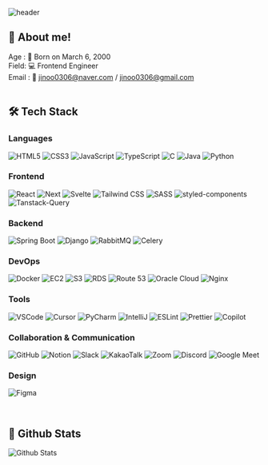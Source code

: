![header](https://capsule-render.vercel.app/api?type=venom&height=250&text=I'm%20Jinoo&fontSize=75&color=0:d9f1f1,100:d1c4e9&section=header&fontColor=1e1e1e&stroke=b678c4)

## 🧷 About me!
Age : 🐲 Born on March 6, 2000 <br/>
Field: 💻 Frontend Engineer<br/>
Email : 📧 jinoo0306@naver.com / jinoo0306@gmail.com <br/>
<br/>

## 🛠️ Tech Stack

### Languages
![HTML5](https://img.shields.io/badge/-HTML5-F05032?style=for-the-badge&logo=html5&logoColor=fff)
![CSS3](https://img.shields.io/badge/-CSS3-1572B6?style=for-the-badge&logo=css3&logoColor=white)
![JavaScript](https://img.shields.io/badge/-JavaScript-F7DF1E?style=for-the-badge&logo=javascript&logoColor=black)
![TypeScript](https://img.shields.io/badge/-TypeScript-3178C6?style=for-the-badge&logo=typescript&logoColor=white)
![C](https://img.shields.io/badge/-C-00599C?style=for-the-badge&logo=c&logoColor=white)
![Java](https://img.shields.io/badge/-Java-007396?style=for-the-badge&logo=java&logoColor=white)
![Python](https://img.shields.io/badge/-Python-3776AB?style=for-the-badge&logo=python&logoColor=white)

### Frontend
![React](https://img.shields.io/badge/-React-61DAFB?style=for-the-badge&logo=react&logoColor=black)
![Next](https://img.shields.io/badge/-Next-000000?style=for-the-badge&logo=next.js&logoColor=white)
![Svelte](https://img.shields.io/badge/-Svelte-FF3E00?style=for-the-badge&logo=svelte&logoColor=white)
![Tailwind CSS](https://img.shields.io/badge/-Tailwind_CSS-38B2AC?style=for-the-badge&logo=tailwind-css&logoColor=white)
![SASS](https://img.shields.io/badge/-SASS-CC6699?style=for-the-badge&logo=sass&logoColor=white)
![styled-components](https://img.shields.io/badge/-styled_components-DB7093?style=for-the-badge&logo=styled-components&logoColor=white)
![Tanstack-Query](https://img.shields.io/badge/-Tanstack_Query-FF4154?style=for-the-badge&logo=react-query&logoColor=white)

### Backend
![Spring Boot](https://img.shields.io/badge/-Spring_Boot-6DB33F?style=for-the-badge&logo=spring-boot&logoColor=white)
![Django](https://img.shields.io/badge/-Django-092E20?style=for-the-badge&logo=django&logoColor=white)
![RabbitMQ](https://img.shields.io/badge/-RabbitMQ-FF6600?style=for-the-badge&logo=rabbitmq&logoColor=white)
![Celery](https://img.shields.io/badge/-Celery-37814A?style=for-the-badge&logo=celery&logoColor=white)

### DevOps
![Docker](https://img.shields.io/badge/Docker-2496ED?style=for-the-badge&logo=docker&logoColor=white)
![EC2](https://img.shields.io/badge/Amazon%20EC2-FF9900?style=for-the-badge&logo=amazon-ec2&logoColor=white)
![S3](https://img.shields.io/badge/Amazon%20S3-569A31?style=for-the-badge&logo=amazon-s3&logoColor=white)
![RDS](https://img.shields.io/badge/Amazon%20RDS-527FFF?style=for-the-badge&logo=amazon-rds&logoColor=white)
![Route 53](https://img.shields.io/badge/Amazon%20Route%2053-232F3E?style=for-the-badge&logo=amazon-route53&logoColor=white)
![Oracle Cloud](https://img.shields.io/badge/Oracle%20Cloud-F80000?style=for-the-badge&logo=oracle&logoColor=white)
![Nginx](https://img.shields.io/badge/Nginx-269539?style=for-the-badge&logo=nginx&logoColor=white)

### Tools
![VSCode](https://img.shields.io/badge/-VSCode-007ACC?style=for-the-badge&logo=visual-studio-code&logoColor=white)
![Cursor](https://img.shields.io/badge/-Cursor-000000?style=for-the-badge&logo=visual-studio-code&logoColor=white)
![PyCharm](https://img.shields.io/badge/-PyCharm-000000?style=for-the-badge&logo=pycharm&logoColor=white)
![IntelliJ](https://img.shields.io/badge/-IntelliJ-F22E76?style=for-the-badge&logo=intellij-idea&logoColor=black)
![ESLint](https://img.shields.io/badge/-ESLint-4B32C3?style=for-the-badge&logo=eslint&logoColor=white)
![Prettier](https://img.shields.io/badge/-Prettier-F7B93E?style=for-the-badge&logo=prettier&logoColor=white)
![Copilot](https://img.shields.io/badge/-Copilot-181717?style=for-the-badge&logo=github&logoColor=white)

### Collaboration & Communication
![GitHub](https://img.shields.io/badge/-GitHub-181717?style=for-the-badge&logo=github&logoColor=white)
![Notion](https://img.shields.io/badge/-Notion-ffffff?style=for-the-badge&logo=notion&logoColor=black)
![Slack](https://img.shields.io/badge/-Slack-4A154B?style=for-the-badge&logo=slack&logoColor=white)
![KakaoTalk](https://img.shields.io/badge/-KakaoTalk-fae300?style=for-the-badge&logo=kakaotalk&logoColor=black)
![Zoom](https://img.shields.io/badge/-Zoom-2D8CFF?style=for-the-badge&logo=zoom&logoColor=white)
![Discord](https://img.shields.io/badge/-Discord-5865F2?style=for-the-badge&logo=discord&logoColor=white)
![Google Meet](https://img.shields.io/badge/-Google_Meet-00897B?style=for-the-badge&logo=google-meet&logoColor=white)

### Design
![Figma](https://img.shields.io/badge/-Figma-F24E1E?style=for-the-badge&logo=figma&logoColor=white)

<br/>

## 👻 Github Stats
![Github Stats](https://github-readme-stats.vercel.app/api?username=jinoo0306&show_icons=true&theme=buefy)

<br/>
